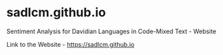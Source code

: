# sadlcm.github.io
Sentiment Analysis for Davidian Languages in Code-Mixed Text - Website

Link to the Website - https://sadlcm.github.io 
